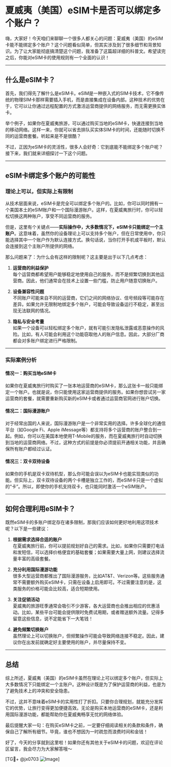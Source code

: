 # 夏威夷（美国）eSIM卡是否可以绑定多个账户？

嗨，大家好！今天咱们来聊聊一个很多人都关心的问题：夏威夷（美国）的eSIM卡能不能绑定多个账户？这个问题看似简单，但其实涉及到了很多细节和背景知识。为了让大家能彻底搞清楚这个问题，我准备了这篇超详细的科普文。希望读完之后，你能对eSIM卡的使用规则有一个全面的认识！

---

## 什么是eSIM卡？

首先，我们得先了解什么是eSIM卡。eSIM是一种嵌入式的SIM卡技术，它不像传统的物理SIM卡那样需要插入手机，而是直接集成在设备内部。这种技术的优势在于，它可以让你通过远程配置的方式激活运营商提供的网络服务，而无需更换实体卡。

举个例子，如果你在夏威夷旅游，可以通过购买当地的eSIM卡，快速连接到当地的移动网络。这样一来，你就可以省去排队买实体SIM卡的时间，还能随时切换不同的运营商套餐。听起来是不是很酷？

不过，正因为eSIM卡的灵活性，很多人会好奇：它到底能不能绑定多个账户呢？接下来，我们就来详细探讨一下这个问题。

---

## eSIM卡绑定多个账户的可能性

### 理论上可以，但实际上有限制

从技术层面来说，eSIM卡是完全可以绑定多个账户的。比如，你可以同时拥有一个美国本土的eSIM账户和一个国际漫游账户。这样，在夏威夷旅行时，你可以轻松切换这两种账户，享受不同运营商的服务。

但是，这里有个关键点——**实际操作中，大多数情况下，eSIM卡只能绑定一个主账户**。这意味着，虽然你的设备理论上可以支持多个账户，但在日常使用中，你只能选择其中一个账户作为默认连接方式。换句话说，当你打开手机或平板时，默认会连接到这个主账户所提供的网络。

那么问题来了：为什么会有这样的限制呢？这主要是出于以下几点考虑：

1. **运营商的利益保护**  
   每个运营商都希望用户能够稳定地使用自己的服务，而不是频繁切换到其他运营商。因此，他们通常会在技术上设置一些门槛，防止用户随意切换账户。

2. **设备兼容性问题**  
   不同账户可能来自不同的运营商，它们之间的网络协议、信号频段等可能存在差异。如果允许无限制地绑定多个账户，可能会导致设备运行不稳定，甚至出现无法联网的情况。

3. **隐私与安全考量**  
   如果一个设备可以轻松绑定多个账户，就有可能引发隐私泄露或恶意操作的风险。比如，有人可能会利用这个功能窃取他人的账户信息。因此，大部分厂商都会对多账户绑定进行严格限制。

---

### 实际案例分析

#### 情况一：购买当地eSIM卡
如果你在夏威夷旅行时购买了一张本地运营商的eSIM卡，那么这张卡一般只能绑定一个账户。也就是说，你只能使用这家运营商提供的服务。如果你想尝试另一家运营商的套餐，就需要重新购买新的eSIM卡或者通过运营商官网进行账户切换。

#### 情况二：国际漫游账户
对于经常出国的人来说，国际漫游账户是一个非常实用的选择。许多全球化的通信平台（如Google Fi、Apple iMessage等）都支持将多个运营商的账户整合到一起。例如，你可以在美国本地使用T-Mobile的服务，而在夏威夷旅行时自动切换到当地的运营商网络。不过，这种方式的前提是你必须提前开通相关功能，并且确保所有账户都经过认证。

#### 情况三：双卡双待设备
如果你的手机是双卡双待机型，那么你可能会误以为eSIM卡也能实现类似的功能。但实际上，双卡双待设备的两个卡槽是独立工作的，而eSIM卡只是一个虚拟的“卡”。所以，即使你的手机支持双卡，也只能同时激活一个eSIM账户。

---

## 如何合理利用eSIM卡？

既然eSIM卡的多账户绑定存在诸多限制，那我们应该如何更好地利用这项技术呢？以下是一些建议：

1. **根据需求选择合适的账户**  
   在夏威夷旅行前，你可以提前规划好自己的需求。比如，如果你只需要打电话和发短信，可以选择价格便宜的基础套餐；如果需要大量上网，则建议选择流量丰富的高级套餐。

2. **充分利用国际漫游功能**  
   很多大型运营商都推出了国际漫游服务，比如AT&T、Verizon等。这些服务通常不需要额外购买eSIM卡，只需在设备上启用即可。不过需要注意的是，这类服务的价格可能会比较高，适合短期使用。

3. **关注促销活动**  
   夏威夷的旅游旺季通常会吸引不少游客，各大运营商也会推出相应的优惠活动。比如，某些平台可能会提供限时免费试用期，或者赠送额外流量。记得多留意这些信息，说不定能省下一大笔钱！

4. **避免频繁切换账户**  
   虽然理论上可以切换账户，但频繁操作可能会导致网络连接不稳定。因此，建议你在出发前就确定好主要使用的账户，并尽量保持不变。

---

## 总结

综上所述，夏威夷（美国）的eSIM卡虽然在理论上可以绑定多个账户，但实际上大多数情况下只能绑定一个主账户。这种设计既是为了保护运营商的利益，也是为了避免技术上的冲突和安全隐患。

不过，这并不意味着eSIM卡的实用性打了折扣。只要你合理规划，就能充分发挥它的优势，让旅行变得更加便捷高效。无论是购买本地运营商的eSIM卡，还是利用国际漫游功能，都能帮助你在夏威夷畅享无忧的网络体验。

最后提醒大家一句：在购买eSIM卡之前，一定要仔细阅读相关的条款和条件，确保自己了解所有细节。毕竟，谁也不想因为一时疏忽而浪费时间和金钱！

好了，今天的分享就到这里啦！如果你还有其他关于eSIM卡的问题，欢迎在评论区留言，我会尽力为大家解答哦～

[TG💪+ @jx0703 ![Image](https://github.com/user-attachments/assets/dbca1d08-cadb-493c-b0ec-ad6f7a83f270)]